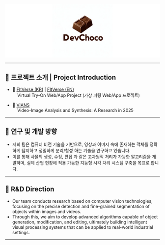 <p align="center">
  <img src="https://github.com/DevChoco/.github/blob/main/profile/img/d1.png" alt="Open Source at Devchoco"/>
</p>

---

## 📌 프로젝트 소개 | Project Introduction

- 🔗 [FItVerse (KR)](https://github.com/DevChoco/.github/blob/main/profile/project/FItVerse.md) | [FItVerse (EN)](https://github.com/DevChoco/.github/blob/main/profile/project/FItVerse_EN.md)  
  &nbsp;&nbsp;&nbsp;&nbsp;Virtual Try-On Web/App Project (가상 피팅 Web/App 프로젝트)

- 🔗 [VIANS](https://github.com/DevChoco/.github/blob/main/profile/project/2025_VIANS.md)  
  &nbsp;&nbsp;&nbsp;&nbsp;Video-Image Analysis and Synthesis: A Research in 2025

---

## 🔬 연구 및 개발 방향

- 저희 팀은 컴퓨터 비전 기술을 기반으로, 영상과 이미지 속에 존재하는 객체를 정확하게 탐지하고 정밀하게 분리/합성 하는 기술을 연구하고 있습니다.  
- 이를 통해 사물의 생성, 수정, 편집 과 같은 고차원적 처리가 가능한 알고리즘을 개발하며,  실제 산업 현장에 적용 가능한 지능형 시각 처리 시스템 구축을 목표로 합니다.

---

## 🔬 R&D Direction

- Our team conducts research based on computer vision technologies,  focusing on the precise detection and fine-grained segmentation of objects within images and videos.  
- Through this, we aim to develop advanced algorithms capable of object generation, modification, and editing,  ultimately building intelligent visual processing systems that can be applied to real-world industrial settings.

---
